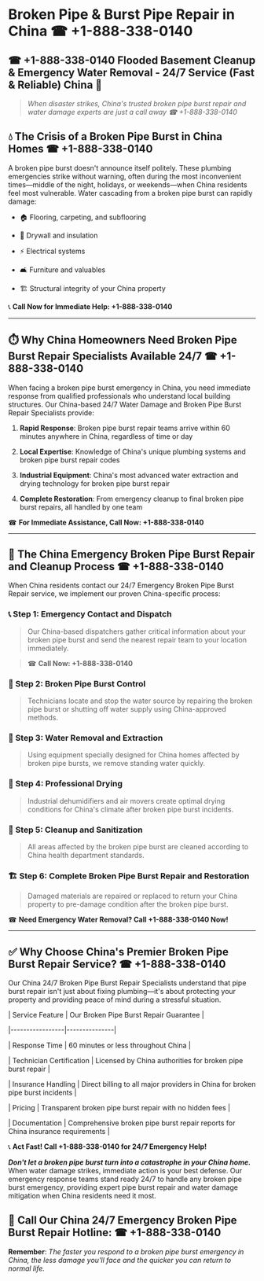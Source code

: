 # Broken Pipe & Burst Pipe Repair in China ☎ +1-888-338-0140  
## ☎ +1-888-338-0140 Flooded Basement Cleanup & Emergency Water Removal - 24/7 Service (Fast & Reliable) China 🚨  

> *When disaster strikes, China's trusted broken pipe burst repair and water damage experts are just a call away ☎ +1-888-338-0140*  

## 💧 The Crisis of a Broken Pipe Burst in China Homes ☎ +1-888-338-0140  

A broken pipe burst doesn't announce itself politely. These plumbing emergencies strike without warning, often during the most inconvenient times—middle of the night, holidays, or weekends—when China residents feel most vulnerable. Water cascading from a broken pipe burst can rapidly damage:  

* 🏠 Flooring, carpeting, and subflooring  
* 🧱 Drywall and insulation  
* ⚡ Electrical systems  
* 🛋️ Furniture and valuables  
* 🏗️ Structural integrity of your China property  

📞 **Call Now for Immediate Help: +1-888-338-0140**  

---  

## ⏱️ Why China Homeowners Need Broken Pipe Burst Repair Specialists Available 24/7 ☎ +1-888-338-0140  

When facing a broken pipe burst emergency in China, you need immediate response from qualified professionals who understand local building structures. Our China-based 24/7 Water Damage and Broken Pipe Burst Repair Specialists provide:  

1. **Rapid Response**: Broken pipe burst repair teams arrive within 60 minutes anywhere in China, regardless of time or day  
2. **Local Expertise**: Knowledge of China's unique plumbing systems and broken pipe burst repair codes  
3. **Industrial Equipment**: China's most advanced water extraction and drying technology for broken pipe burst repair  
4. **Complete Restoration**: From emergency cleanup to final broken pipe burst repairs, all handled by one team  

☎ **For Immediate Assistance, Call Now: +1-888-338-0140**  

---  

## 🔧 The China Emergency Broken Pipe Burst Repair and Cleanup Process ☎ +1-888-338-0140  

When China residents contact our 24/7 Emergency Broken Pipe Burst Repair service, we implement our proven China-specific process:  

### 📞 Step 1: Emergency Contact and Dispatch  
> Our China-based dispatchers gather critical information about your broken pipe burst and send the nearest repair team to your location immediately.  
> ☎ **Call Now: +1-888-338-0140**  

### 🚿 Step 2: Broken Pipe Burst Control  
> Technicians locate and stop the water source by repairing the broken pipe burst or shutting off water supply using China-approved methods.  

### 🌊 Step 3: Water Removal and Extraction  
> Using equipment specially designed for China homes affected by broken pipe bursts, we remove standing water quickly.  

### 💨 Step 4: Professional Drying  
> Industrial dehumidifiers and air movers create optimal drying conditions for China's climate after broken pipe burst incidents.  

### 🧼 Step 5: Cleanup and Sanitization  
> All areas affected by the broken pipe burst are cleaned according to China health department standards.  

### 🏗️ Step 6: Complete Broken Pipe Burst Repair and Restoration  
> Damaged materials are repaired or replaced to return your China property to pre-damage condition after the broken pipe burst.  

☎ **Need Emergency Water Removal? Call +1-888-338-0140 Now!**  

---  

## ✅ Why Choose China's Premier Broken Pipe Burst Repair Service? ☎ +1-888-338-0140  

Our China 24/7 Broken Pipe Burst Repair Specialists understand that pipe burst repair isn't just about fixing plumbing—it's about protecting your property and providing peace of mind during a stressful situation.  

| Service Feature | Our Broken Pipe Burst Repair Guarantee |  
|-----------------|---------------|  
| Response Time | 60 minutes or less throughout China |  
| Technician Certification | Licensed by China authorities for broken pipe burst repair |  
| Insurance Handling | Direct billing to all major providers in China for broken pipe burst incidents |  
| Pricing | Transparent broken pipe burst repair with no hidden fees |  
| Documentation | Comprehensive broken pipe burst repair reports for China insurance requirements |  

📞 **Act Fast! Call +1-888-338-0140 for 24/7 Emergency Help!**  

***Don't let a broken pipe burst turn into a catastrophe in your China home.*** When water damage strikes, immediate action is your best defense. Our emergency response teams stand ready 24/7 to handle any broken pipe burst emergency, providing expert pipe burst repair and water damage mitigation when China residents need it most.  

## 📱 Call Our China 24/7 Emergency Broken Pipe Burst Repair Hotline: ☎ +1-888-338-0140  

**Remember**: *The faster you respond to a broken pipe burst emergency in China, the less damage you'll face and the quicker you can return to normal life.*